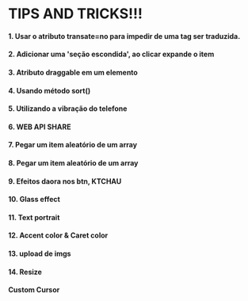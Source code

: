 # TIPS AND TRICKS!!!

#### 1. Usar o atributo transate=no para impedir de uma tag ser traduzida.
#### 2. Adicionar uma 'seção escondida', ao clicar expande o item
#### 3. Atributo draggable em um elemento
#### 4. Usando método sort()
#### 5. Utilizando a vibração do telefone
#### 6. WEB API SHARE
#### 7. Pegar um item aleatório de um array
#### 8. Pegar um item aleatório de um array
#### 9. Efeitos daora nos btn, KTCHAU
#### 10. Glass effect
#### 11. Text portrait
#### 12. Accent color & Caret color
#### 13. upload de imgs
#### 14. Resize
#### Custom Cursor
